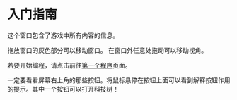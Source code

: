 # 入门指南
这个窗口包含了游戏中所有内容的信息。

拖放窗口的灰色部分可以移动窗口。
在窗口外任意处拖动可以移动视角。

若要开始编程，请点击前往[第一个程序](docs/first_program.md)页面。

一定要看看屏幕右上角的那些按钮。将鼠标悬停在按钮上面可以看到解释按钮作用的提示。其中一个按钮可以打开科技树！